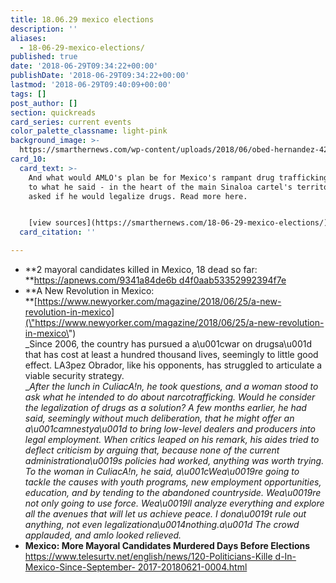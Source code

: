 ```yaml
---
title: 18.06.29 mexico elections
description: ''
aliases:
  - 18-06-29-mexico-elections/
published: true
date: '2018-06-29T09:34:22+00:00'
publishDate: '2018-06-29T09:34:22+00:00'
lastmod: '2018-06-29T09:40:09+00:00'
tags: []
post_author: []
section: quickreads
card_series: current events
color_palette_classname: light-pink
background_image: >-
  https://smarthernews.com/wp-content/uploads/2018/06/obed-hernandez-428114-unsplash-scaled.jpg
card_10:
  card_text: >-
    And what would AMLO's plan be for Mexico's rampant drug trafficking? Listen
    to what he said - in the heart of the main Sinaloa cartel's territory - when
    asked if he would legalize drugs. Read more here.


    [view sources](https://smarthernews.com/18-06-29-mexico-elections/)
  card_citation: ''

---
```

*   **2 mayoral candidates killed in Mexico, 18 dead so far:  
    **[https://apnews.com/9341a84de6b d4f0aab53352992394f7e](\"https://apnews.com/9341a84de6b)
*   **A New Revolution in Mexico:  
    **[https://www.newyorker.com/magazine/2018/06/25/a-new-revolution-in-mexico](\"https://www.newyorker.com/magazine/2018/06/25/a-new-revolution-in-mexico\")  
    _Since 2006, the country has pursued a a\\u001cwar on drugsa\\u001d that has cost at least a hundred thousand lives, seemingly to little good effect. LA3pez Obrador, like his opponents, has struggled to articulate a viable security strategy.  
    __After the lunch in CuliacA!n, he took questions, and a woman stood to ask what he intended to do about narcotrafficking. Would he consider the legalization of drugs as a solution? A few months earlier, he had said, seemingly without much deliberation, that he might offer an a\\u001camnestya\\u001d to bring low-level dealers and producers into legal employment. When critics leaped on his remark, his aides tried to deflect criticism by arguing that, because none of the current administrationa\\u0019s policies had worked, anything was worth trying. To the woman in CuliacA!n, he said, a\\u001cWea\\u0019re going to tackle the causes with youth programs, new employment opportunities, education, and by tending to the abandoned countryside. Wea\\u0019re not only going to use force. Wea\\u0019ll analyze everything and explore all the avenues that will let us achieve peace. I dona\\u0019t rule out anything, not even legalizationa\\u0014nothing.a\\u001d The crowd applauded, and amlo looked relieved._
*   **Mexico: More Mayoral Candidates Murdered Days Before Elections**  
    [https://www.telesurtv.net/english/news/120-Politicians-Kille d-In-Mexico-Since-September- 2017-20180621-0004.html](\"https://www.telesurtv.net/english/news/120-Politicians-Kille%20d-In-Mexico-Since-September-%202017-20180621-0004.html\")